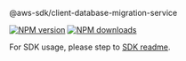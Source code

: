 @aws-sdk/client-database-migration-service

[![NPM version](https://img.shields.io/npm/v/@aws-sdk/client-database-migration-service/rc.svg)](https://www.npmjs.com/package/@aws-sdk/client-database-migration-service)
[![NPM downloads](https://img.shields.io/npm/dm/@aws-sdk/client-database-migration-service.svg)](https://www.npmjs.com/package/@aws-sdk/client-database-migration-service)

For SDK usage, please step to [SDK readme](https://github.com/aws/aws-sdk-js-v3).
